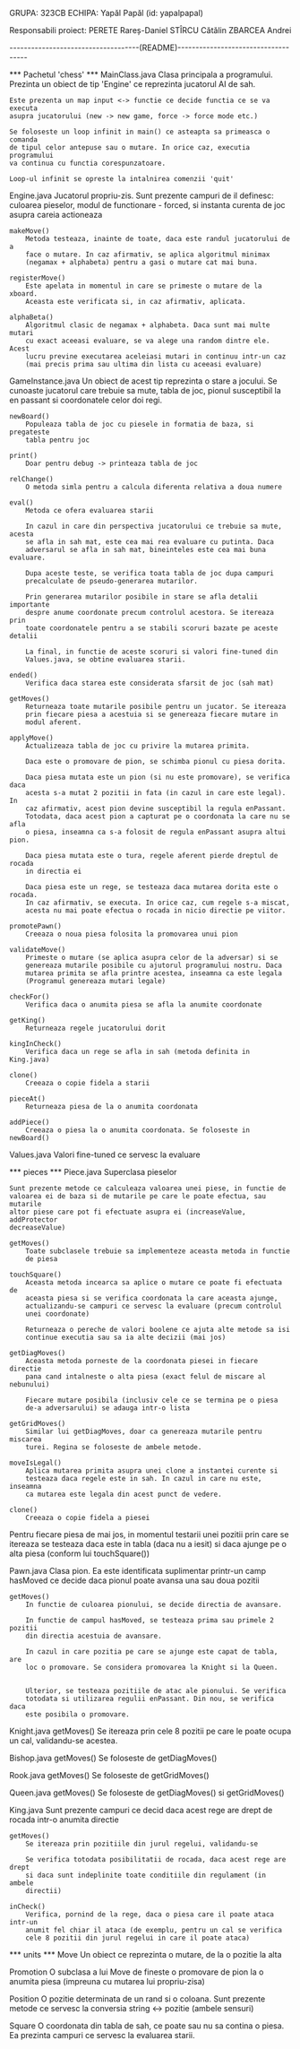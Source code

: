 GRUPA: 323CB
ECHIPA: Yapăl Papăl (id: yapalpapal)

Responsabili proiect:
	PERETE Rareș-Daniel
	STÎRCU Cătălin
	ZBARCEA Andrei


------------------------------------(README)------------------------------------

*** Pachetul 'chess' ***
MainClass.java
	Clasa principala a programului. Prezinta un obiect de tip 'Engine' ce
	reprezinta jucatorul AI de sah.

	Este prezenta un map input <-> functie ce decide functia ce se va executa
	asupra jucatorului (new -> new game, force -> force mode etc.)

	Se foloseste un loop infinit in main() ce asteapta sa primeasca o comanda
	de tipul celor antepuse sau o mutare. In orice caz, executia programului
	va continua cu functia corespunzatoare.

	Loop-ul infinit se opreste la intalnirea comenzii 'quit'

Engine.java
	Jucatorul propriu-zis. Sunt prezente campuri de il definesc: culoarea
	pieselor, modul de functionare - forced, si instanta curenta de joc
	asupra careia actioneaza

	makeMove()
		Metoda testeaza, inainte de toate, daca este randul jucatorului de a
		face o mutare. In caz afirmativ, se aplica algoritmul minimax
		(negamax + alphabeta) pentru a gasi o mutare cat mai buna.

	registerMove()
		Este apelata in momentul in care se primeste o mutare de la xboard.
		Aceasta este verificata si, in caz afirmativ, aplicata.

	alphaBeta()
		Algoritmul clasic de negamax + alphabeta. Daca sunt mai multe mutari
		cu exact aceeasi evaluare, se va alege una random dintre ele. Acest
		lucru previne executarea aceleiasi mutari in continuu intr-un caz
		(mai precis prima sau ultima din lista cu aceeasi evaluare)

GameInstance.java
	Un obiect de acest tip reprezinta o stare a jocului. Se cunoaste jucatorul
	care trebuie sa mute, tabla de joc, pionul susceptibil la en passant
	si coordonatele celor doi regi.

	newBoard()
		Populeaza tabla de joc cu piesele in formatia de baza, si pregateste
		tabla pentru joc

	print()
		Doar pentru debug -> printeaza tabla de joc

	relChange()
		O metoda simla pentru a calcula diferenta relativa a doua numere

	eval()
		Metoda ce ofera evaluarea starii

		In cazul in care din perspectiva jucatorului ce trebuie sa mute, acesta
		se afla in sah mat, este cea mai rea evaluare cu putinta. Daca
		adversarul se afla in sah mat, bineinteles este cea mai buna evaluare.

		Dupa aceste teste, se verifica toata tabla de joc dupa campuri
		precalculate de pseudo-generarea mutarilor.

		Prin generarea mutarilor posibile in stare se afla detalii importante
		despre anume coordonate precum controlul acestora. Se itereaza prin
		toate coordonatele pentru a se stabili scoruri bazate pe aceste detalii

		La final, in functie de aceste scoruri si valori fine-tuned din
		Values.java, se obtine evaluarea starii.

	ended()
		Verifica daca starea este considerata sfarsit de joc (sah mat)

	getMoves()
		Returneaza toate mutarile posibile pentru un jucator. Se itereaza
		prin fiecare piesa a acestuia si se genereaza fiecare mutare in
		modul aferent.

	applyMove()
		Actualizeaza tabla de joc cu privire la mutarea primita.

		Daca este o promovare de pion, se schimba pionul cu piesa dorita.

		Daca piesa mutata este un pion (si nu este promovare), se verifica daca
		acesta s-a mutat 2 pozitii in fata (in cazul in care este legal). In
		caz afirmativ, acest pion devine susceptibil la regula enPassant.
		Totodata, daca acest pion a capturat pe o coordonata la care nu se afla
		o piesa, inseamna ca s-a folosit de regula enPassant asupra altui pion.

		Daca piesa mutata este o tura, regele aferent pierde dreptul de rocada
		in directia ei

		Daca piesa este un rege, se testeaza daca mutarea dorita este o rocada.
		In caz afirmativ, se executa. In orice caz, cum regele s-a miscat,
		acesta nu mai poate efectua o rocada in nicio directie pe viitor.

	promotePawn()
		Creeaza o noua piesa folosita la promovarea unui pion

	validateMove()
		Primeste o mutare (se aplica asupra celor de la adversar) si se
		genereaza mutarile posibile cu ajutorul programului nostru. Daca
		mutarea primita se afla printre acestea, inseamna ca este legala
		(Programul genereaza mutari legale)

	checkFor()
		Verifica daca o anumita piesa se afla la anumite coordonate

	getKing()
		Returneaza regele jucatorului dorit

	kingInCheck()
		Verifica daca un rege se afla in sah (metoda definita in King.java)

	clone()
		Creeaza o copie fidela a starii

	pieceAt()
		Returneaza piesa de la o anumita coordonata

	addPiece()
		Creeaza o piesa la o anumita coordonata. Se foloseste in newBoard()


Values.java
	Valori fine-tuned ce servesc la evaluare


*** pieces ***
Piece.java
	Superclasa pieselor

	Sunt prezente metode ce calculeaza valoarea unei piese, in functie de
	valoarea ei de baza si de mutarile pe care le poate efectua, sau mutarile
	altor piese care pot fi efectuate asupra ei (increaseValue, addProtector
	decreaseValue)

	getMoves()
		Toate subclasele trebuie sa implementeze aceasta metoda in functie
		de piesa

	touchSquare()
		Aceasta metoda incearca sa aplice o mutare ce poate fi efectuata de
		aceasta piesa si se verifica coordonata la care aceasta ajunge,
		actualizandu-se campuri ce servesc la evaluare (precum controlul
		unei coordonate)

		Returneaza o pereche de valori boolene ce ajuta alte metode sa isi
		continue executia sau sa ia alte decizii (mai jos)

	getDiagMoves()
		Aceasta metoda porneste de la coordonata piesei in fiecare directie
		pana cand intalneste o alta piesa (exact felul de miscare al nebunului)

		Fiecare mutare posibila (inclusiv cele ce se termina pe o piesa
		de-a adversarului) se adauga intr-o lista

	getGridMoves()
		Similar lui getDiagMoves, doar ca genereaza mutarile pentru miscarea
		turei. Regina se foloseste de ambele metode.

	moveIsLegal()
		Aplica mutarea primita asupra unei clone a instantei curente si
		testeaza daca regele este in sah. In cazul in care nu este, inseamna
		ca mutarea este legala din acest punct de vedere.

	clone()
		Creeaza o copie fidela a piesei


Pentru fiecare piesa de mai jos, in momentul testarii unei pozitii prin care se
itereaza se testeaza daca este in tabla (daca nu a iesit) si daca ajunge pe o
alta piesa (conform lui touchSquare())

Pawn.java
	Clasa pion. Ea este identificata suplimentar printr-un camp hasMoved
	ce decide daca pionul poate avansa una sau doua pozitii

	getMoves()
		In functie de culoarea pionului, se decide directia de avansare.

		In functie de campul hasMoved, se testeaza prima sau primele 2 pozitii
		din directia acestuia de avansare.

		In cazul in care pozitia pe care se ajunge este capat de tabla, are
		loc o promovare. Se considera promovarea la Knight si la Queen.


		Ulterior, se testeaza pozitiile de atac ale pionului. Se verifica
		totodata si utilizarea regulii enPassant. Din nou, se verifica daca
		este posibila o promovare.


Knight.java
	getMoves()
		Se itereaza prin cele 8 pozitii pe care le poate ocupa un cal,
		validandu-se acestea.


Bishop.java
	getMoves()
		Se foloseste de getDiagMoves()


Rook.java
	getMoves()
		Se foloseste de getGridMoves()


Queen.java
	getMoves()
		Se foloseste de getDiagMoves() si getGridMoves()


King.java
	Sunt prezente campuri ce decid daca acest rege are drept de rocada intr-o
	anumita directie

	getMoves()
		Se itereaza prin pozitiile din jurul regelui, validandu-se

		Se verifica totodata posibilitatii de rocada, daca acest rege are drept
		si daca sunt indeplinite toate conditiile din regulament (in ambele
		directii)

	inCheck()
		Verifica, pornind de la rege, daca o piesa care il poate ataca intr-un
		anumit fel chiar il ataca (de exemplu, pentru un cal se verifica
		cele 8 pozitii din jurul regelui in care il poate ataca)


*** units ***
Move
	Un obiect ce reprezinta o mutare, de la o pozitie la alta

Promotion
	O subclasa a lui Move de fineste o promovare de pion la o anumita piesa
	(impreuna cu mutarea lui propriu-zisa)

Position
	O pozitie determinata de un rand si o coloana. Sunt prezente metode
	ce servesc la conversia string <-> pozitie (ambele sensuri)

Square
	O coordonata din tabla de sah, ce poate sau nu sa contina o piesa. Ea
	prezinta campuri ce servesc la evaluarea starii.